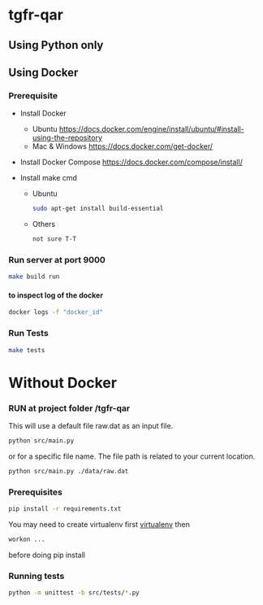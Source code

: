 # tgfr-qar

## Using Python only

## Using Docker

### Prerequisite

- Install Docker

  - Ubuntu
    https://docs.docker.com/engine/install/ubuntu/#install-using-the-repository
  - Mac & Windows
    https://docs.docker.com/get-docker/

- Install Docker Compose
  https://docs.docker.com/compose/install/

- Install make cmd
  - Ubuntu
    ```bash
    sudo apt-get install build-essential
    ```
  - Others
    ```bash
    not sure T-T
    ```

### Run server at port 9000

```bash
make build run
```

#### to inspect log of the docker

```bash
docker logs -f "docker_id"
```

### Run Tests

```bash
make tests
```

# Without Docker

### RUN at project folder /tgfr-qar

This will use a default file raw.dat as an input file.

```bash
python src/main.py
```

or for a specific file name. The file path is related to your current location.

```bash
python src/main.py ./data/raw.dat
```

### Prerequisites

```bash
pip install -r requirements.txt
```

You may need to create virtualenv first [virtualenv](https://docs.python-guide.org/dev/virtualenvs/) then

```bash
workon ...
```

before doing pip install

### Running tests

```bash
python -m unittest -b src/tests/*.py
```
